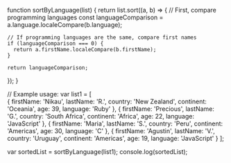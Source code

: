 function sortByLanguage(list) {
  return list.sort((a, b) => {
    // First, compare programming languages
    const languageComparison = a.language.localeCompare(b.language);

    // If programming languages are the same, compare first names
    if (languageComparison === 0) {
      return a.firstName.localeCompare(b.firstName);
    }

    return languageComparison;
  });
}

// Example usage:
var list1 = [  
  { firstName: 'Nikau', lastName: 'R.', country: 'New Zealand', continent: 'Oceania', age: 39, language: 'Ruby' },
  { firstName: 'Precious', lastName: 'G.', country: 'South Africa', continent: 'Africa', age: 22, language: 'JavaScript' },
  { firstName: 'Maria', lastName: 'S.', country: 'Peru', continent: 'Americas', age: 30, language: 'C' },
  { firstName: 'Agustin', lastName: 'V.', country: 'Uruguay', continent: 'Americas', age: 19, language: 'JavaScript' }
];

var sortedList = sortByLanguage(list1);
console.log(sortedList);
